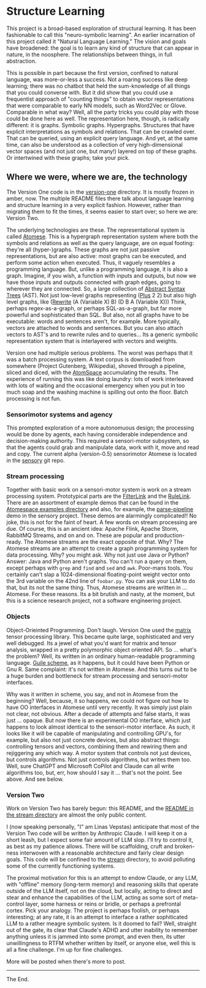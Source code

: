 Structure Learning
==================
This project is a broad-based exploration of structural learning.
It has been fashionable to call this "neuro-symbolic learning".
An earlier incarnation of this project called it "Natural Language
Learning."  The vision and goals have broadened: the goal is to
learn any kind of structure that can appear in nature, in the noosphere.
The relationships between things, in full abstraction.

This is possible in part because the first version, confined to natural
language, was more-or-less a success. Not a roaring success like deep
learning; there was no chatbot that held the sum-knowledge of all things
that you could converse with. But it did show that you could use a
frequentist approach of "counting things" to obtain vector representations
that were comparable to early NN models, such as Word2Vec or Glove.
Comparable in what way? Well, all the party tricks you could play with
those could be done here as well. The representation here, though, is
radically different: it is graphs. Symbolic graphs. Hypergraphs.
Structures that have explicit interpretations as symbols and relations.
That can be crawled over. That can be queried, using an explicit query
language. And yet, at the same time, can also be understood as a
collection of very high-dimensional vector spaces (and not just one,
but many!) layered on top of these graphs. Or intertwined with these
graphs; take your pick.

Where we were, where we are, the technology
-------------------------------------------
The Version One code is in the [version-one](version-one) directory.
It is mostly frozen in amber, now. The multiple README files there talk
about language learning and structure learning in a very explicit
fashion. However, rather than migrating them to fit the times, it seems
easier to start over; so here we are: Version Two.

The underlying technologies are these. The representational system is
called [Atomese](https://wiki.opencog.org/w/Atomese). This is a
hypergraph representation system where both the symbols and relations
as well as the query language, are on equal footing: they're all
(hyper-)graphs. These graphs are not just passive representations,
but are also active: most graphs can be executed, and perform some
action when executed. Thus, it vaguely resembles a programming
language. But, unlike a programming language, it is also a graph.
Imagine, if you wish, a function with inputs and outputs, but now
we have those inputs and outputs connected with graph edges, going
to wherever they are connected. So, a large collection of
[Abstract Syntax Trees](https://en.wikipedia.org/wiki/Abstract_syntax_tree)
(AST).  Not just low-level graphs representing
([Plus](https://wiki.opencog.org/w/PlusLink) 2 2) but also high
level graphs, like ([Rewrite](https://wiki.opencog.org/w/QueryLink)
(A (Variable X) B) (D B A (Variable X)))
Think, perhaps regex-as-a-graph, or perhaps SQL-as-a-graph, but far more
powerful and sophisticated than SQL. But also, not all graphs have to
be executable: words and sentences aren't, for example. More typically,
vectors are attached to words and sentences. But you can also attach
vectors to AST's and to rewrite rules and to queries... Its a generic
symbolic representation system that is interlayered with vectors and
weights.

Version one had multiple serious problems. The worst was perhaps that
it was a batch processing system. A text corpus is downloaded from
somewhere (Project Gutenberg, Wikipedia), shoved through a pipeline,
sliced and diced, with the [AtomSpace](https://github.com/opencog/atomspace)
accumulating the results. The experience of running this was like
doing laundry: lots of work interleaved with lots of waiting and the
occasional emergency when you put in too much soap and the washing
machine is spilling out onto the floor.  Batch processing is not fun.

### Sensorimotor systems and agency
This prompted exploration of a more autonomuous design; the processing
would be done by agents, each having considerable independence and
decision-making authority. This required a sensori-motor subsystem,
so that the agents could grab and manipulate data, work with it, move
and read and copy. The current alpha (version-0.5) sensorimotor
Atomese is located in the [sensory](https://github.com/opencog/sensory)
git repo.

### Stream processing
Together with basic work on a sensori-motor system is work on a
stream processing system. Prototypical parts are the
[FilterLink](https://wiki.opencog.org/w/FilterLink) and the
[RuleLink](https://wiki.opencog.org/w/RuleLink).
There are an assortment of example demos that can be found in the
[Atomespace examples directory](https://github.com/opencog/atomspace/tree/master/examples/atomspace)
and also, for example, the
[parse-pipeline](https://github.com/opencog/sensory/blob/master/examples/parse-pipeline.scm)
demo in the sensory project. These demos are alarmingly complicated!!
No joke, this is not for the faint of heart.  A few words on stream
processing are due. Of course, this is an ancient idea: Apache Flink,
Apache Storm, RabbitMQ Streams, and on and on. These are popular and
production-ready. The Atomese streams are the exact opposite of that.
Why? The Atomese streams are an attempt to create a graph programming
system for data processing. Why? you might ask. Why not just use Java
or Python? Answer: Java and Python aren't graphs. You can't run a query
on them, except perhaps with `grep` and `find` and `sed` and `awk`.
Poor-mans tools. You certainly can't slap a 1024-dimensional
floating-point weight vector onto the 3rd variable on the 42nd line
of `foobar.py`. You can ask your LLM to do that, but its not the same
thing. Thus, Atomese streams are written in ... Atomese. For these
reasons.  Its a bit brutish and nasty, at the moment, but this is a
science research project, not a software engineering project.

### Objects
Object-Orieinted Programming. Don't laugh. Version One used the
[matrix](https://github.com/opencog/matrix) tensor processing library.
This became quite large, sophisticated and very well debugged. Its a
jewel of what you'd want for matrix and tensor analysis, wrapped in
a pretty polymorphic object oriented API. So ... what's the problem?
Well, its written in an ordinary human-readable programming language.
[Guile scheme](https://www.gnu.org/software/guile/), as it happens,
but it could have been Python or Gnu R. Same complaint: it's not
written in Atomese. And this turns out to be a huge burden and
bottleneck for stream processing and sensori-motor interfaces.

Why was it written in scheme, you say, and not in Atomese from the
beginning? Well, because, it so happens, we could not figure out how
to have OO interfaces in Atomese until very recently. It was simply
just plain not clear, not obvious. After a decade of attempts and
false starts, it was just ... opaque. But now there is an experimental
OO interface, which just happens to look almost identical to the
sensori-motor interface. As such, it looks like it will be capable
of manipulating and controlling GPU's, for example, but also not just
concrete devices, but also abstract things: controlling tensors and
vectors, combining them and rewiring them and rejiggering any which
way. A motor system that controls not just devices, but controls
algorithms. Not just controls algorithms, but writes them too.
Well, sure ChatGPT and Microsoft CoPilot and Claude can all write
algorithms too, but, err, how should I say it ... that's not the
point. See above. And see below.

### Version Two
Work on Version Two has barely begun: this README, and the
[README in the stream directory](stream/README.md) are almost the only
public content.

I (now speaking personally, "I" am Linas Vepstas) anticipate that most
of the Version Two code will be written by Anthropic Claude. I will keep
it on a short leash, but I expect some fair amount of LLM slop. I'll try
to control it, as best as my patience allows. There will be scaffolding,
cruft and broken-ness interwoven with a reasonable architecture and
fairly clear design goals. This code will be confined to the
[stream](stream) directory, to avoid polluting some of the currently
functioning systems.

The proximal motivation for this is an attempt to endow Claude, or any
LLM, with "offline" memory (long-term memory) and reasoning skills
that operate outside of the LLM itself, not on the cloud, but locally,
acting to direct and stear and enhance the capabilities of the LLM,
acting as some sort of meta-control layer, some harness or reins or
bridle, or perhaps a prefrontal cortex. Pick your analogy. The project
is perhaps foolish, or perhaps interesting; at any rate, it is an
attempt to interface a rather sophiticated LLM to a rather meagre
symbolic system. Is it doomed to fail? Well, straight out of the gate,
its clear that Claude's ADHD and utter inability to remember anything
unless it is jammed into some prompt, and even then, its utter
unwillingness to RTFM whether written by itself, or anyone else,
well this is all a fine challenge.  I'm up for fine challenges.

More will be posted when there's more to post.

-------
The End.
